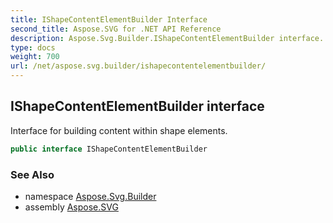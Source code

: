 ```yaml
---
title: IShapeContentElementBuilder Interface
second_title: Aspose.SVG for .NET API Reference
description: Aspose.Svg.Builder.IShapeContentElementBuilder interface. Interface for building content within shape elements
type: docs
weight: 700
url: /net/aspose.svg.builder/ishapecontentelementbuilder/
---
```

## IShapeContentElementBuilder interface

Interface for building content within shape elements.

```csharp
public interface IShapeContentElementBuilder
```

### See Also

* namespace [Aspose.Svg.Builder](../../aspose.svg.builder/)
* assembly [Aspose.SVG](../../)
